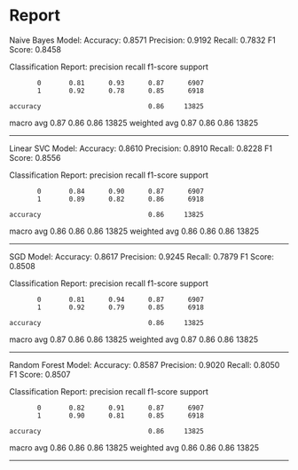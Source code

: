 # Report
Naive Bayes Model:
Accuracy: 0.8571
Precision: 0.9192
Recall: 0.7832
F1 Score: 0.8458

Classification Report:
              precision    recall  f1-score   support

           0       0.81      0.93      0.87      6907
           1       0.92      0.78      0.85      6918

    accuracy                           0.86     13825
   macro avg       0.87      0.86      0.86     13825
weighted avg       0.87      0.86      0.86     13825

--------------------------------------------------------------------------------

Linear SVC Model:
Accuracy: 0.8610
Precision: 0.8910
Recall: 0.8228
F1 Score: 0.8556

Classification Report:
              precision    recall  f1-score   support

           0       0.84      0.90      0.87      6907
           1       0.89      0.82      0.86      6918

    accuracy                           0.86     13825
   macro avg       0.86      0.86      0.86     13825
weighted avg       0.86      0.86      0.86     13825

--------------------------------------------------------------------------------

SGD Model:
Accuracy: 0.8617
Precision: 0.9245
Recall: 0.7879
F1 Score: 0.8508

Classification Report:
              precision    recall  f1-score   support

           0       0.81      0.94      0.87      6907
           1       0.92      0.79      0.85      6918

    accuracy                           0.86     13825
   macro avg       0.87      0.86      0.86     13825
weighted avg       0.87      0.86      0.86     13825

--------------------------------------------------------------------------------

Random Forest Model:
Accuracy: 0.8587
Precision: 0.9020
Recall: 0.8050
F1 Score: 0.8507

Classification Report:
              precision    recall  f1-score   support

           0       0.82      0.91      0.87      6907
           1       0.90      0.81      0.85      6918

    accuracy                           0.86     13825
   macro avg       0.86      0.86      0.86     13825
weighted avg       0.86      0.86      0.86     13825

--------------------------------------------------------------------------------
